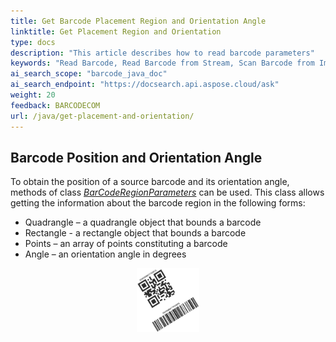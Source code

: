 ```yaml
---
title: Get Barcode Placement Region and Orientation Angle
linktitle: Get Placement Region and Orientation
type: docs
description: "This article describes how to read barcode parameters"
keywords: "Read Barcode, Read Barcode from Stream, Scan Barcode from Image, Many Barcodes in One Image, Read PDF417 Barcode, Read PDF417 Metadata, Read Qr Code, Read QR Code Metadata, QR Code Structured Append, Aspose.BarCode, Read Barcode Java"
ai_search_scope: "barcode_java_doc"
ai_search_endpoint: "https://docsearch.api.aspose.cloud/ask"
weight: 20
feedback: BARCODECOM
url: /java/get-placement-and-orientation/
---  
```

  
## **Barcode Position and Orientation Angle**
To obtain the position of a source barcode and its orientation angle, methods of class [*BarCodeRegionParameters*](https://reference.aspose.com/barcode/java/com.aspose.barcode.barcoderecognition/BarCodeRegionParameters) can be used. This class allows getting the information about the barcode region in the following forms:
-	Quadrangle – a quadrangle object that bounds a barcode
-	Rectangle - a rectangle object that bounds a barcode
-	Points – an array of points constituting a barcode
-	Angle – an orientation angle in degrees
  
<!--The following code snippet shows how to fetch the information about barcode positiom and orientation angle.

{{< highlight java>}}
//recognize image
Console.WriteLine("ReadExtRegion:");
using (BarCodeReader read = new BarCodeReader($"{path}qr_code128.png", DecodeType.QR, DecodeType.Code128))
{
    foreach (BarCodeResult result in read.ReadBarCodes())
    {
        Console.WriteLine($"CodeType:{result.CodeTypeName}");
        Console.WriteLine($"CodeText:{result.CodeText}");
        Console.WriteLine($"Quadrangle:{result.Region.Quadrangle.ToString()}");
        Console.WriteLine($"Angle:{result.Region.Angle.ToString()}");
        Console.WriteLine($"Rectangle:{result.Region.Rectangle.ToString()}");
        string ptStr = "";
        foreach (Point pt in result.Region.Points)
            ptStr += pt.ToString() + "";
        Console.WriteLine($"Points:{ptStr}");
    }
}
{{< /highlight >}}-->
  
<p align="center"><img src="qr_code128.png" width="20%" height="20%"></p>

